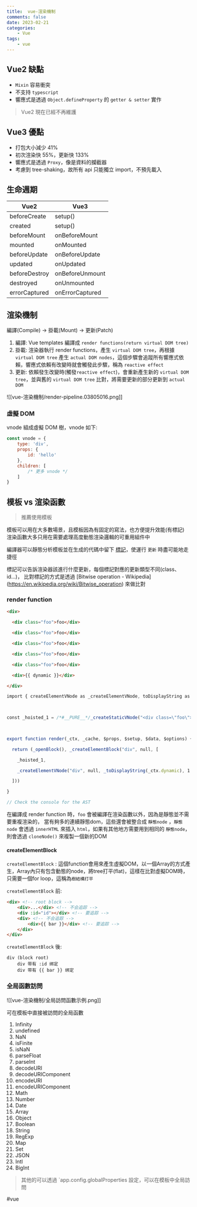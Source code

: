```yaml
---
title:  vue-渲染機制
comments: false
date: 2023-02-21
categories:
    - Vue
tags:
    - vue
---
```


## Vue2 缺點

- `Mixin` 容易衝突
- 不支持 `typescript`
- 響應式是透過 `Object.defineProperty` 的 `getter & setter` 實作

> Vue2 現在已經不再維護

## Vue3 優點

- 打包大小減少 41%
- 初次渲染快 55%，更新快 133%
- 響應式是透過 `Proxy`，像是資料的攔截器
- 考慮到 tree-shaking，故所有 api 只能獨立 import，不預先載入
 
## 生命週期

|  Vue2 |  Vue3 |
| ----- | ------|
| beforeCreate | setup()|
| created | setup()|
| beforeMount | onBeforeMount |
| mounted | onMounted |
| beforeUpdate | onBeforeUpdate |
| updated | onUpdated |
| beforeDestroy | onBeforeUnmount |
| destroyed | onUnmounted |
| errorCaptured | onErrorCaptured |

## 渲染機制

編譯(Compile) -> 掛載(Mount) -> 更新(Patch)
1. 編譯:  Vue templates 編譯成 `render functions(return virtual DOM tree)`
2. 掛載:  渲染器執行 render functions，產生 `virtual DOM tree`，再根據 `virtual DOM tree` 產生 `actual DOM nodes`，這個步驟會追蹤所有響應式依賴，響應式依賴有改變時就會觸發此步驟，稱為 `reactive effect`
3. 更新:  依賴發生改變時(觸發`reactive effect`)，會重新產生新的 `virtual DOM tree`，並與舊的 `virtual DOM tree` 比對，將需要更新的部分更新到 `actual DOM`

![[vue-渲染機制/render-pipeline.03805016.png]]
### 虛擬 DOM

vnode 組成虛擬 DOM 樹，vnode 如下:
```js
const vnode = {
	type: 'div',
	props: {
		id: 'hello'
	},
	children: [
		/* 更多 vnode */
	]
}
```

## 模板 vs 渲染函數

> 推薦使用模板

模板可以用在大多數場景，且模板因為有固定的寫法，也方便提升效能(有標記)
渲染函數大多只用在需要處理高度動態渲染邏輯的可重用組件中

編譯器可以靜態分析模板並在生成的代碼中留下 [標記](https://github.com/vuejs/core/blob/main/packages/shared/src/patchFlags.ts)，使運行 `更新` 時盡可能地走捷徑

標記可以告訴渲染器該進行什麼更新，每個標記對應的更新類型不同(class、id...)，
比對標記的方式是透過  [Bitwise operation - Wikipedia] (https://en.wikipedia.org/wiki/Bitwise_operation) 來做比對

### render function

```html
<div>

  <div class="foo">foo</div>

  <div class="foo">foo</div>

  <div class="foo">foo</div>

  <div class="foo">foo</div>

  <div class="foo">foo</div>

  <div>{{ dynamic }}</div>

</div>
```

```javascript
import { createElementVNode as _createElementVNode, toDisplayString as _toDisplayString, createStaticVNode as _createStaticVNode, openBlock as _openBlock, createElementBlock as _createElementBlock } from "vue"

  

const _hoisted_1 = /*#__PURE__*/_createStaticVNode("<div class=\"foo\">foo</div><div class=\"foo\">foo</div><div class=\"foo\">foo</div><div class=\"foo\">foo</div><div class=\"foo\">foo</div>", 5)

  

export function render(_ctx, _cache, $props, $setup, $data, $options) {

  return (_openBlock(), _createElementBlock("div", null, [

    _hoisted_1,

    _createElementVNode("div", null, _toDisplayString(_ctx.dynamic), 1 /* TEXT */)

  ]))

}

// Check the console for the AST
```

在編譯成 render function 時，`foo` 會被編譯在渲染函數以外，因為是靜態並不需要重複渲染的，
當有夠多的連續靜態dom，這些還會被整合成 `靜態node` ，`靜態node` 會透過 `innerHTML` 來插入 `html`，如果有其他地方需要用到相同的 `靜態node`，則會透過 `cloneNode()` 來複製一個新的DOM

#### createElementBlock

`createElementBlock` : 這個function會用來產生虛擬DOM，以一個Array的方式產生，Array內只有包含動態的node，將tree打平(flat)，這樣在比對虛擬DOM時，只需要一個for loop，這稱為`樹結構打平`

`createElementBlock` 前:

```html
<div> <!-- root block -->
	<div>...</div> <!-- 不会追踪 -->
	<div :id="id"></div> <!-- 要追踪 -->
	<div> <!-- 不会追踪 -->
		<div>{{ bar }}</div> <!-- 要追踪 -->
	</div>
</div>
```

`createElementBlock` 後:

```
div (block root)
	div 带有 :id 绑定
	div 带有 {{ bar }} 绑定
```

### 全局函數訪問

![[vue-渲染機制/全局訪問函數示例.png]]

可在模板中直接被訪問的全局函數
1. Infinity
2. undefined
3. NaN
4. isFinite
5. isNaN
6. parseFloat
7. parseInt
8. decodeURI
9. decodeURIComponent
10. encodeURI
11. encodeURIComponent
12. Math
13. Number
14. Date
15. Array
16. Object
17. Boolean
18. String
19. RegExp
20. Map
21. Set
22. JSON
23. Intl
24. BigInt

>其他的可以透過 `app.config.globalProperties 設定，可以在模板中全局訪問

#vue